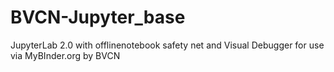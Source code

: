 # BVCN-Jupyter_base
JupyterLab 2.0 with offlinenotebook safety net and Visual Debugger for use via MyBInder.org by BVCN

